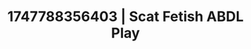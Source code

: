 ---
categories:
- Bukkake
- Sultry laughter
- Body positivity
- NSFW role reversal
- Intimate POV
image: /assets/images/1747788356403.jpg
layout: post
seo:
  description: Featured content with exclusive ABDL Play, Scat Fetish. HD images available.
  keywords: ABDL Play, Scat Fetish
  og_image: /assets/images/1747788356403.jpg
  schema_type: VisualArtwork
tags:
- ABDL Play
- '#1747788356403'
- Scat Fetish
title: 1747788356403 | Scat Fetish ABDL Play
---